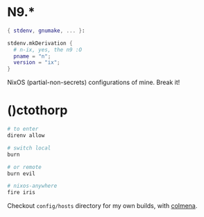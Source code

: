 # N9.*

```nix
{ stdenv, gnumake, ... }:

stdenv.mkDerivation {
  # n-ix, yes, the n9 :O
  pname = "n";
  version = "ix";
}
```

NixOS (partial-non-secrets) configurations of mine. Break it!

# ()ctothorp

```bash
# to enter
direnv allow

# switch local
burn

# or remote
burn evil

# nixos-anywhere
fire iris
```

Checkout `config/hosts` directory for my own builds, with [colmena](https://github.com/zhaofengli/colmena).
